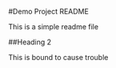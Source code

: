  #Demo Project README
 
 This is a simple readme file
 
 ##Heading 2
 
This is bound to cause trouble